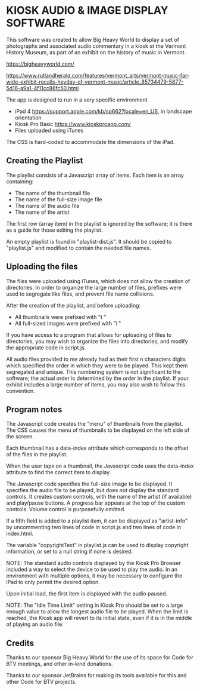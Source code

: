 # KIOSK AUDIO & IMAGE DISPLAY SOFTWARE

This software was created to allow Big Heavy World to display
a set of photographs and associated audio commentary
in a kiosk at the Vermont History Museum,
as part of an exhibit on the history of music in Vermont.

https://bigheavyworld.com/

https://www.rutlandherald.com/features/vermont_arts/vermont-music-far-wide-exhibit-recalls-heyday-of-vermont-music/article_85734479-5877-5d16-a9a1-4f11cc86fc50.html


The app is designed to run in a very specific environment
* iPad 4 https://support.apple.com/kb/sp662?locale=en_US, in landscape orientation
* Kiosk Pro Basic https://www.kioskproapp.com/
* Files uploaded using iTunes

The CSS is hard-coded to accommodate the dimensions of the iPad.

## Creating the Playlist

The playlist consists of a Javascript array of items.
Each item is an array containing:
* The name of the thumbnail file
* The name of the full-size image file
* The name of the audio file
* The name of the artist

The first row (array item) in the playlist is ignored by the software;
it is there as a guide for those editing the playlist.

An empty playlist is found in "playlist-dist.js". It should be copied
to "playlist.js" and modified to contain the needed file names.

## Uploading the files

The files were uploaded using iTunes,
which does not allow the creation of directories.
In order to organize the large number of files,
prefixes were used to segregate like files,
and prevent file name collisions.

After the creation of the playlist, and before uploading:
* All thumbnails were prefixed with "t "
* All full-sized images were prefixed with "i "

If you have access to a program that allows for uploading of files
to directories, you may wish to organize the files into directories,
and modify the appropriate code in script.js.

All audio files provided to me already had as their first n characters
digits which specified the order in which they were to be played.
This kept them segregated and unique.
This numbering system is not significant to the software; 
the actual order is determined by the order in the playlist.
If your exhibit includes a large number of items,
you may also wish to follow this convention.

## Program notes

The Javascript code creates the "menu" of thumbnails from the playlist.
The CSS causes the menu of thumbnails to be displayed
on the left side of the screen.

Each thumbnail has a data-index attribute
which corresponds to the offset of the files in the playlist. 

When the user taps on a thumbnail, the Javascript code uses
the data-index attribute to find the correct item to display.

The Javascript code specifies the full-size image to be displayed.
It specifies the audio file to be played,
but does not display the standard controls.
It creates custom controls,
with the name of the artist (if available) and play/pause buttons.
A progress bar appears at the top of the custom controls.
Volume control is purposefully omitted.

If a fifth field is added to a playlist item, it can be displayed
as "artist-info" by uncommenting two lines of code in script.js
and two lines of code in index.html.


The variable "copyrightText" in playlist.js can be used to display
copyright information, or set to a null string if none is desired.

NOTE: The standard audio controls displayed by the Kiosk Pro Browser
included a way to select the device to be used to play the audio.
In an environment with multiple options, it may be necessary
to configure the iPad to only permit the desired option.

Upon initial load, the first item is displayed with the audio paused.

NOTE: The "Idle Time Limit" setting in Kiosk Pro should be set to a
large enough value to allow the longest audio file to be played.
When the limit is reached, the Kiosk app will revert to its
initial state, even if it is in the middle of playing an audio file.

## Credits

Thanks to our sponsor Big Heavy World for the use of its space 
for Code for BTV meetings, and other in-kind donations.

Thanks to our sponsor JetBrains for making its tools available for
this and other Code for BTV projects.